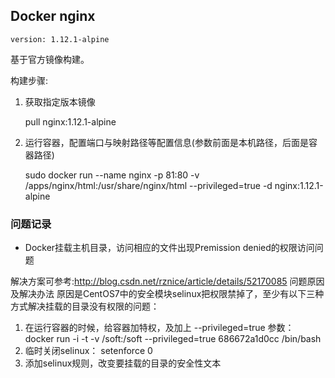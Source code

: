 ## Docker nginx

    version: 1.12.1-alpine

基于官方镜像构建。



构建步骤:

1. 获取指定版本镜像

    pull nginx:1.12.1-alpine

   
2. 运行容器，配置端口与映射路径等配置信息(参数前面是本机路径，后面是容器路径)
    
    sudo docker run --name nginx -p 81:80 -v /apps/nginx/html:/usr/share/nginx/html --privileged=true -d nginx:1.12.1-alpine 
    
    
### 问题记录

- Docker挂载主机目录，访问相应的文件出现Premission denied的权限访问问题 

解决方案可参考:http://blog.csdn.net/rznice/article/details/52170085
问题原因及解决办法
原因是CentOS7中的安全模块selinux把权限禁掉了，至少有以下三种方式解决挂载的目录没有权限的问题：    
1. 在运行容器的时候，给容器加特权，及加上 --privileged=true 参数：   
    docker run -i -t -v /soft:/soft --privileged=true 686672a1d0cc /bin/bash
2. 临时关闭selinux：
   setenforce 0
3. 添加selinux规则，改变要挂载的目录的安全性文本


    